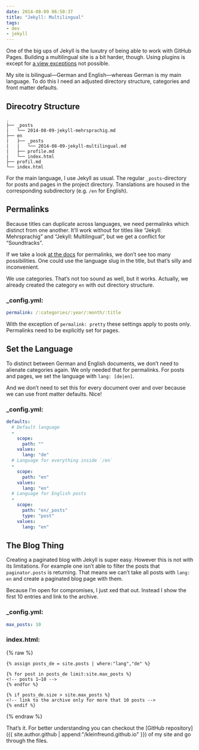 ```yaml
---
date: 2014-08-09 06:50:37
title: "Jekyll: Multilingual"
tags:
- dev
- jekyll
---
```

One of the big ups of Jekyll is the luxutry of being able to work with GitHub Pages. Building a multilingual site is a bit harder, though. Using plugins is except for [a view exceptions](https://help.github.com/articles/using-jekyll-plugins-with-github-pages) not possible.

My site is bilingual—German and English—whereas German is my main language. To do this I need an adjusted directory structure, categories and front matter defaults.

## Direcotry Structure

```
.
├── _posts
|   └── 2014-08-09-jekyll-mehrsprachig.md
├── en
|   ├── _posts
|   |   └── 2014-08-09-jekyll-multilingual.md
|   ├── profile.md
|   └── index.html
├── profil.md
└── index.html
```

For the main language, I use Jekyll as usual. The regular `_posts`-directory for posts and pages in the project directory. Translations are housed in the corresponding subdirectory (e.g. `/en` for English).

## Permalinks

Because titles can duplicate across languages, we need permalinks which distinct from one another. It’ll work without for titles like “Jekyll: Mehrsprachig” and “Jekyll: Multilingual”, but we get a conflict for “Soundtracks”.

If we take a look [at the docs](http://jekyllrb.com/docs/permalinks/#template-variables) for permalinks, we don’t see too many possibilities. One could use the language slug in the title, but that’s silly and inconvenient.

We use categories. That’s not too sound as well, but it works. Actually, we already created the category `en` with out directory structure.

### _config.yml:

```yaml
permalink: /:categories/:year/:month/:title
```

<div class="block-note">With the exception of <code>permalink: pretty</code> these settings apply to posts only. Permalinks need to be explicitly set for pages.</div>

## Set the Language

To distinct between German and English documents, we don’t need to alienate categories again. We only needed that for permalinks. For posts and pages, we set the language with `lang: [de|en]`.

And we don’t need to set this for every document over and over because we can use front matter defaults. Nice!

### _config.yml:

```yaml
defaults:
  # Default language
  -
    scope:
      path: ""
    values:
      lang: "de"
  # Language for everything inside `/en`
  -
    scope:
      path: "en"
    values:
      lang: "en"
  # Language for English posts
  -
    scope:
      path: "en/_posts"
      type: "post"
    values:
      lang: "en"
```

## The Blog Thing

Creating a paginated blog with Jekyll is super easy. However this is not with its limitations. For example one isn’t able to filter the posts that `paginator.posts` is returning. That means we can’t take all posts with `lang: en` and create a paginated blog page with them.

Because I’m open for compromises, I just xed that out. Instead I show the first 10 entries and link to the archive.

### _config.yml:

```yaml
max_posts: 10
```

### index.html:

{% raw %}
```liquid
{% assign posts_de = site.posts | where:"lang","de" %}

{% for post in posts_de limit:site.max_posts %}
<!-- posts 1–10 -->
{% endfor %}

{% if posts_de.size > site.max_posts %}
<!-- link to the archive only for more that 10 posts -->
{% endif %}
```
{% endraw %}

That’s it. For better understanding you can checkout the [GitHub repository]({{ site.author.github | append:"/kleinfreund.github.io" }}) of my site and go through the files.
